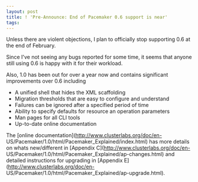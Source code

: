 ```yaml
---
layout: post
title: ! 'Pre-Announce: End of Pacemaker 0.6 support is near'
tags: 
---
```

Unless there are violent objections, I plan to officially stop supporting 0.6
at the end of February.

Since I've not seeing any bugs reported for some time, it seems that anyone
still using 0.6 is happy with it for their workload.

Also, 1.0 has been out for over a year now and contains significant
improvements over 0.6 including

  * A unified shell that hides the XML scaffolding
  * Migration thresholds that are easy to configure and understand
  * Failures can be ignored after a specified period of time
  * Ability to specify defaults for resource an operation parameters
  * Man pages for all CLI tools
  * Up-to-date online documentation

The [online documentation](http://www.clusterlabs.org/doc/en-
US/Pacemaker/1.0/html/Pacemaker_Explained/index.html) has more details on
whats new/different in [Appendix C](http://www.clusterlabs.org/doc/en-
US/Pacemaker/1.0/html/Pacemaker_Explained/ap-changes.html) and detailed
instructions for upgrading in [Appendix E](http://www.clusterlabs.org/doc/en-
US/Pacemaker/1.0/html/Pacemaker_Explained/ap-upgrade.html).

